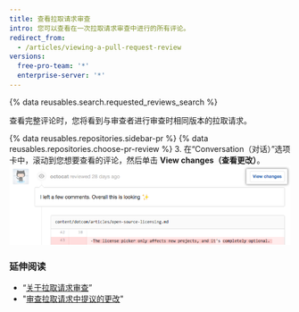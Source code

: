 ```yaml
---
title: 查看拉取请求审查
intro: 您可以查看在一次拉取请求审查中进行的所有评论。
redirect_from:
  - /articles/viewing-a-pull-request-review
versions:
  free-pro-team: '*'
  enterprise-server: '*'
---
```


{% data reusables.search.requested_reviews_search %}

查看完整评论时，您将看到与审查者进行审查时相同版本的拉取请求。

{% data reusables.repositories.sidebar-pr %}
{% data reusables.repositories.choose-pr-review %}
3. 在“Conversation（对话）”选项卡中，滚动到您想要查看的评论，然后单击 **View changes（查看更改）**。 ![具有完整评论链接的审查标题](/assets/images/help/pull_requests/view-full-review-view-changes.png)

### 延伸阅读

- “[关于拉取请求审查](/articles/about-pull-request-reviews)”
- "[审查拉取请求中提议的更改](/articles/reviewing-proposed-changes-in-a-pull-request)"

